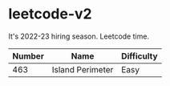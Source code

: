 # leetcode-v2

It's 2022-23 hiring season. Leetcode time.

| Number | Name             | Difficulty |
| ------ | ---------------- | ---------- |
| 463    | Island Perimeter | Easy       |
